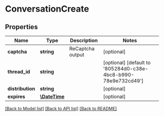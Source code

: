 # ConversationCreate

## Properties
Name | Type | Description | Notes
------------ | ------------- | ------------- | -------------
**captcha** | **string** | ReCaptcha output | [optional] 
**thread_id** | **string** |  | [optional] [default to '805284d0-c38e-4bc8-b990-78e9e732cd49']
**distribution** | **string** |  | [optional] 
**expires** | [**\DateTime**](\DateTime.md) |  | [optional] 

[[Back to Model list]](../README.md#documentation-for-models) [[Back to API list]](../README.md#documentation-for-api-endpoints) [[Back to README]](../README.md)


